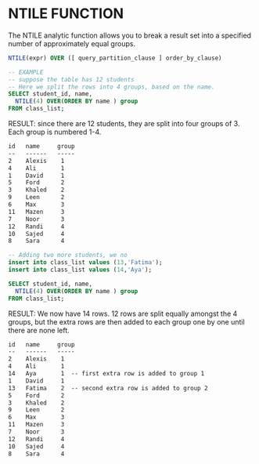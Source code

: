 # NTILE FUNCTION

The NTILE analytic function allows you to break a result set into a specified number of approximately equal groups.

```sql
NTILE(expr) OVER ([ query_partition_clause ] order_by_clause)

-- EXAMPLE
-- suppose the table has 12 students
-- Here we split the rows into 4 groups, based on the name.
SELECT student_id, name,
  NTILE(4) OVER(ORDER BY name ) group
FROM class_list;
```

RESULT: since there are 12 students, they are split into four groups of 3. Each group is numbered 1-4.

```txt
id   name     group
--   ------   -----
2    Alexis    1
4    Ali       1
1    David     1
5    Ford      2
3    Khaled    2
9    Leen      2
6    Max       3
11   Mazen     3
7    Noor      3
12   Randi     4
10   Sajed     4
8    Sara      4
```

```sql
-- Adding two more students, we no
insert into class_list values (13,'Fatima');
insert into class_list values (14,'Aya');

SELECT student_id, name,
  NTILE(4) OVER(ORDER BY name ) group
FROM class_list;
```

RESULT: We now have 14 rows. 12 rows are split equally amongst the 4 groups, but the extra rows are then added to each group one by one until there are none left.

```txt
id   name     group
--   ------   -----
2    Alexis    1
4    Ali       1
14   Aya       1  -- first extra row is added to group 1
1    David     1
13   Fatima    2  -- second extra row is added to group 2
5    Ford      2
3    Khaled    2
9    Leen      2
6    Max       3
11   Mazen     3
7    Noor      3
12   Randi     4
10   Sajed     4
8    Sara      4
```
